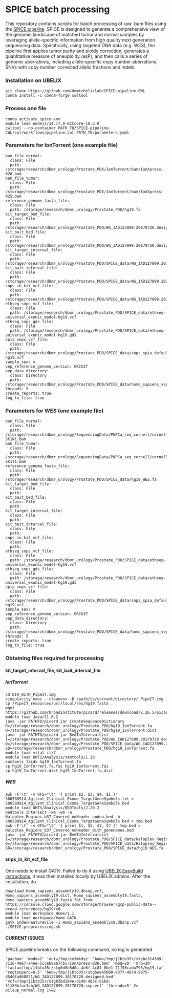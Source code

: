 # SPICE batch processing

This repository contains scripts for batch processing of raw .bam files using the [SPICE pipeline](https://github.com/demichelislab/SPICE-pipeline-CWL). SPICE is designed to generate a comprehensive view of the genomic landscape of matched tumor and normal samples by leveraging allele-specific information from high quality next generation sequencing data. Specifically, using targeted DNA data (e.g. WES), the pipeline first applies tumor purity and ploidy correction, generates a quantitative measure of aneuploidy (asP), and then calls a series of genomic aberrations, including allele-specific copy number aberrations, SNVs with copy number corrected allelic fractions and indels.

### Installation on UBELIX
```
git clone https://github.com/demichelislab/SPICE-pipeline-CWL
conda install -c conda-forge cwltool
```

### Process one file 
```
conda activate spice-env
module load nodejs/14.17.0-GCCcore-10.3.0
cwltool --no-container PATH_TO/SPICE-pipeline-CWL/cwl/workflows/pipeline.cwl PATH_TO/parameters.yaml

```

### Parameters for IonTorrent (one example file)
```
bam_file_normal:
  class: File
  path: /storage/research/dbmr_urology/Prostate_PDX/IonTorrent/bam/IonXpress-026.bam
bam_file_tumor:
  class: File
  path: /storage/research/dbmr_urology/Prostate_PDX/IonTorrent/bam/IonXpress-025.bam
reference_genome_fasta_file:
  class: File
  path: /storage/research/dbmr_urology/Prostate_PDO/hg19.fa
kit_target_bed_file:
  class: File
  path: /storage/research/dbmr_urology/Prostate_PDO/WG_IAD127899.20170720.designed.bed
kit_bait_bed_file:
  class: File
  path: /storage/research/dbmr_urology/Prostate_PDO/WG_IAD127899.20170720.designed.bed
kit_target_interval_file:
  class: File
  path: /storage/research/dbmr_urology/Prostate_PDO/SPICE_data/WG_IAD127899.20170720.interval_list
kit_bait_interval_file:
  class: File
  path: /storage/research/dbmr_urology/Prostate_PDO/SPICE_data/WG_IAD127899.20170720.interval_list
snps_in_kit_vcf_file:
  class: File
  path: /storage/research/dbmr_urology/Prostate_PDO/SPICE_data/WG_IAD127899.20170720.snp.vcf
ethseq_snps_vcf_file:
  class: File
  path: /storage/research/dbmr_urology/Prostate_PDO/SPICE_data/ethseq-universal_exonic_model-hg19.vcf
ethseq_snps_gds_file:
  class: File
  path: /storage/research/dbmr_urology/Prostate_PDO/SPICE_data/ethseq-universal_exonic_model-hg19.gds
spia_snps_vcf_file:
  class: File
  path: /storage/research/dbmr_urology/Prostate_PDO/SPICE_data/snps_spia_default-hg19.vcf
sample_sex: m
vep_reference_genome_version: GRCh37
vep_data_directory:
  class: Directory
  path: /storage/research/dbmr_urology/Prostate_PDO/SPICE_data/homo_sapiens_vep_104_GRCh37
threads: 5
create_reports: true
log_to_file: true
```

### Parameters for WES (one example file)
```
bam_file_normal:
  class: File
  path: /storage/research/dbmr_urology/SequencingData/PNPCa_seq_cornell/cornell_wes/PM1548-SK1N1.bam
bam_file_tumor:
  class: File
  path: /storage/research/dbmr_urology/SequencingData/PNPCa_seq_cornell/cornell_wes/PM1548-SK1T1.bam
reference_genome_fasta_file:
  class: File
  path: /storage/research/dbmr_urology/Prostate_PDO/SPICE_data/hg19_WES.fa
kit_target_bed_file:
  class: File
  path: 
kit_bait_bed_file:
  class: File
  path: 
kit_target_interval_file:
  class: File
  path: 
kit_bait_interval_file:
  class: File
  path: 
snps_in_kit_vcf_file:
  class: File
  path: 
ethseq_snps_vcf_file:
  class: File
  path: /storage/research/dbmr_urology/Prostate_PDO/SPICE_data/ethseq-universal_exonic_model-hg19.vcf
ethseq_snps_gds_file:
  class: File
  path: /storage/research/dbmr_urology/Prostate_PDO/SPICE_data/ethseq-universal_exonic_model-hg19.gds
spia_snps_vcf_file:
  class: File
  path: /storage/research/dbmr_urology/Prostate_PDO/SPICE_data/snps_spia_default-hg19.vcf
sample_sex: m
vep_reference_genome_version: GRCh37
vep_data_directory:
  class: Directory
  path: /storage/research/dbmr_urology/Prostate_PDO/SPICE_data/homo_sapiens_vep_104_GRCh37
threads: 5
create_reports: true
log_to_file: true
```

### Obtaining files required for processing

#### kit_target_interval_file, kit_bait_interval_file 

##### IonTorrent
```
cd DIR_WITH_PipeIT.img
singularity exec --cleanenv -B /path/to/current/directory/ PipeIT.img cp /PipeIT_resources/usr/local/res/hg19.fasta .
wget https://github.com/broadinstitute/picard/releases/download/2.26.5/picard.jar
module load Java/11.0.2
java -jar PATHTO/picard.jar CreateSequenceDictionary R=/storage/research/dbmr_urology/Prostate_PDO/hg19_IonTorrent.fa O=/storage/research/dbmr_urology/Prostate_PDO/hg19_IonTorrent.dict
java -jar PATHTO/picard.jar BedToIntervalList  I=/storage/research/dbmr_urology/Prostate_PDO/WG_IAD127899.20170720.designed.bed O=/storage/research/dbmr_urology/Prostate_PDO/SPICE_data/WG_IAD127899.20170720.interval_list SD=/storage/research/dbmr_urology/Prostate_PDO/hg19_IonTorrent.fa
module load vital-it/7
module load UHTS/Analysis/samtools/1.10
samtools faidx hg19_IonTorrent.fa
cp hg19_IonTorrent.fa.fai hg19_IonTorrent.fai
cp hg19_IonTorrent.dict hg19_IonTorrent.fa.dict
```

##### WES
```
awk -F'\t' -v OFS="\t" '{ print $2, $3, $4, $1 }' S06588914_Agilent_Clinical_Exome_TargetGeneSymbols.txt > S06588914_Agilent_Clinical_Exome_TargetGeneSymbols.bed
module load UHTS/Analysis/BEDTools/2.29.2
bedtools intersect -wa -wb -a Haloplex_Regions_b37_Covered_noHeader_noAnn.bed -b S06588914_Agilent_Clinical_Exome_TargetGeneSymbols.bed > tmp.bed
awk -F'\t' -v OFS="\t" '{ print $1, $2, $3, $7 }' tmp.bed > Haloplex_Regions_b37_Covered_noHeader_with_genenames.bed
java -jar PATHTO/picard.jar BedToIntervalList I=/storage/research/dbmr_urology/Prostate_PDO/SPICE_data/Haloplex_Regions_b37_Covered_noHeader_with_genenames.bed O=/storage/research/dbmr_urology/Prostate_PDO/SPICE_data/Haloplex_Regions_b37_Covered_noHeader_with_genenames.interval_list SD=/storage/research/dbmr_urology/Prostate_PDO/SPICE_data/hg19_WES.fa
```

#### snps_in_kit_vcf_file

One needs to install GATK. Failed to do it using [UBELIX EasyBuild instructions](https://hpc-unibe-ch.github.io/software/EasyBuild.html), it was then installed locally by UBELIX admins. After the installation, do 

```
download Homo_sapiens_assembly19.dbsnp.vcf, Homo_sapiens_assembly19.dict, Homo_sapiens_assembly19.fasta, Homo_sapiens_assembly19.fasta.fai from https://console.cloud.google.com/storage/browser/gcp-public-data--broad-references/hg19/v0
module load Workspace_Home/1.1
module load Workspace/home GATK
gatk IndexFeatureFile -I Homo_sapiens_assembly19.dbsnp.vcf
./SPICE.preprocessing.sh
```

#### CURRENT ISSUES

SPICE pipeline breaks on the following command, no log is generated
```
'pacbam' 'mode=2' 'out=/tmp/ce3mkdyz' 'bam=/tmp/j1bto35r/stgbc3143b9-7116-40e7-a4ee-5cceb8ab7cbc/IonXpress-026.bam' 'mbq=20' 'mrq=20' 'fasta=/tmp/j1bto35r/stg0d8e8d0a-4e8f-4c81-8be1-71198cada795/hg19.fa' 'regionperc=0.5' 'bed=/tmp/j1bto35r/stg5ee45000-8377-4874-9075-d540fa068871/WG_IAD127899.20170720.designed.bed' 'vcf=/tmp/j1bto35r/stg83bd194e-d14d-403c-b1bd-31183bfac3ab/WG_IAD127899.20170720.snp.vcf' 'threads=5' 2> pileup_normal.log 1>&2
```

